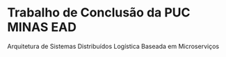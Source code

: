 # Trabalho de Conclusão da PUC MINAS EAD
Arquitetura de Sistemas Distribuídos
Logística Baseada em Microserviços

